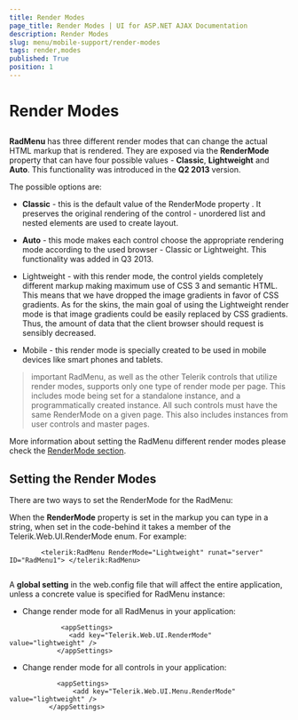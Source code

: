 ```yaml
---
title: Render Modes
page_title: Render Modes | UI for ASP.NET AJAX Documentation
description: Render Modes
slug: menu/mobile-support/render-modes
tags: render,modes
published: True
position: 1
---
```


# Render Modes



## 

__RadMenu__ has three different render modes that can change the actual HTML markup that is rendered. They are exposed via the __RenderMode__ property that can have four possible values - __Classic__, __Lightweight__ and __Auto__. This functionality was introduced in the __Q2 2013__ version.

The possible options are:

* __Classic__ - this is the default value of the RenderMode property . It preserves the original rendering of the control - unordered list and nested elements are used to create layout.

* __Auto__ - this mode makes each control choose the appropriate rendering mode according to the used browser - Classic or Lightweight. This functionality was added in Q3 2013.

* Lightweight - with this render mode, the control yields completely different markup making maximum use of CSS 3 and semantic HTML. This means that we have dropped the image gradients in favor of CSS gradients. As for the skins, the main goal of using the Lightweight render mode is that image gradients could be easily replaced by CSS gradients. Thus, the amount of data that the client browser should request is sensibly decreased.

* Mobile - this render mode is specially created to be used in mobile devices like smart phones and tablets.

>important RadMenu, as well as the other Telerik controls that utilize render modes, supports only one type of render mode per page. This includes mode being set for a standalone instance, and a programmatically created instance. All such controls must have the same RenderMode on a given page. This also includes instances from user controls and master pages.
>


More information about setting the RadMenu different render modes please check the [RenderMode section](5a6cafe3-2893-47c7-aec8-ebe8b89a892c).

## Setting the Render Modes

There are two ways to set the RenderMode for the RadMenu:

When the __RenderMode__ property is set in the markup you can type in a string, when set in the code-behind it takes a member of the Telerik.Web.UI.RenderMode enum. For example:

````ASPNET
	    <telerik:RadMenu RenderMode="Lightweight" runat="server" ID="RadMenu1"> </telerik:RadMenu>
	    
````



A __global setting__ in the web.config file that will affect the entire application, unless a concrete value is specified for RadMenu instance:

* Change render mode for all RadMenus in your application:

````ASPNET
	         <appSettings>
	           <add key="Telerik.Web.UI.RenderMode" value="lightweight" />
	        </appSettings>
````



* Change render mode for all controls in your application:

````ASPNET
	        <appSettings>
	            <add key="Telerik.Web.UI.Menu.RenderMode" value="lightweight" />
	      </appSettings>
````


